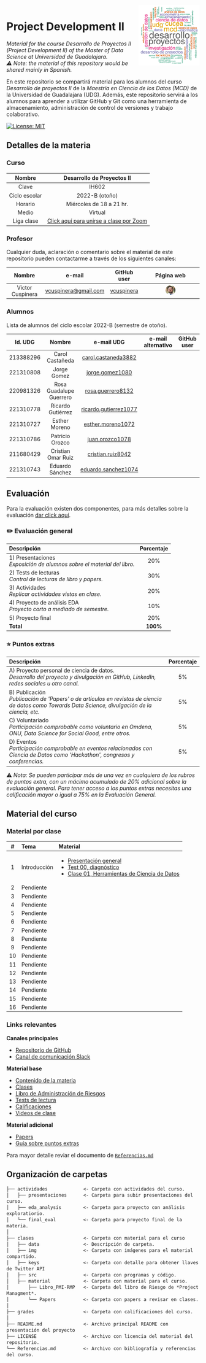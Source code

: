 <img src="clases/img/logo_slack.png" width="160" align = "right">

# Project Development II
_Material for the course Desarrollo de Proyectos II (Project Development II) of the Master of Data Science at Universidad de Guadalajara._  
_⚠️ Note: the material of this repository would be shared mainly in Spanish._

En este repositorio se compartirá material para los alumnos del curso _Desarrollo de proyectos II_ de la _Maestría en Ciencia de los Datos (MCD)_ de la Universidad de Guadalajara (UDG). Además, este repositorio servirá a los alumnos para aprender a utilizar GitHub y Git como una herramienta de almacenamiento, administración de control de versiones y trabajo colaborativo.

[![License:
MIT](https://img.shields.io/badge/License-MIT-yellow.svg)](https://opensource.org/licenses/MIT)

## Detalles de la materia

### Curso

|Nombre | Desarrollo de Proyectos II |
|:----:|:----:|
|Clave |IH602 | 
|Ciclo escolar |2022-B (otoño) | 
|Horario |Miércoles de 18 a 21 hr. | 
|Medio |Virtual | 
|Liga clase|[Click aquí para unirse a clase por Zoom](https://udg-mx.zoom.us/j/82510744015) |

### Profesor

Cualquier duda, aclaración o comentario sobre el material de este repositorio pueden contactarme a través de los siguientes canales:

|Nombre |e-mail |GitHub user| Página web |
|:----:|:----:|:-----:|:-----:|
|Victor Cuspinera | vcuspinera@gmail.com | [vcuspinera](https://github.com/vcuspinera) | [<img src="https://raw.githubusercontent.com/vcuspinera/Canada_response_covid/8d616c02dcdf9a0362a6f8ecb98471eae8f0e28b/img/logo_vcuspinera.png" width=20%/>](https://vcuspinera.github.io) |

### Alumnos
Lista de alumnos del ciclo escolar 2022-B (semestre de otoño).

|Id. UDG |Nombre |e-mail UDG |e-mail alternativo |GitHub user| 
|:----:|:----:|:----:|:-----:|:-----:|
|213388296 |Carol Castañeda | [carol.castaneda3882](mailto:carol.castaneda3882@alumnos.udg.mx) | | |
|221310808 |Jorge Gomez |[jorge.gomez1080](mailto:jorge.gomez1080@alumnos.udg.mx) | | |
|220981326 |Rosa Guadalupe Guerrero|[rosa.guerrero8132](mailto:rosa.guerrero8132@alumnos.udg.mx) | | |
|221310778 |Ricardo Gutiérrez |[ricardo.gutierrez1077](mailto:ricardo.gutierrez1077@alumnos.udg.mx) | | |
|221310727 |Esther Moreno|[esther.moreno1072](mailto:esther.moreno1072@alumnos.udg.mx) | | |
|221310786 |Patricio Orozco |[juan.orozco1078](mailto:juan.orozco1078@alumnos.udg.mx) | | |
|211680429 |Cristian Omar Ruiz |[cristian.ruiz8042](mailto:cristian.ruiz8042@alumnos.udg.mx) | | |
|221310743 |Eduardo Sánchez|[eduardo.sanchez1074](mailto:eduardo.sanchez1074@alumnos.udg.mx) | | |

## Evaluación
Para la evaluación existen dos componentes, para más detalles sobre la evaluación [dar click aquí](https://github.com/vcuspinera/UDG_MCD_Project_Dev_II/tree/main/grades).

### ✏️ Evaluación general
|Descripción| Porcentaje|
|:---|:---:|
|1) Presentaciones<br>*Exposición de alumnos sobre el material del libro.*| 20%|
|2) Tests de lecturas<br>*Control de lecturas de libro y papers.*| 30%|
|3) Actividades<br>*Replicar actividades vistas en clase.*| 20%|
|4) Proyecto de análisis EDA<br>*Proyecto corto a mediado de semestre.*| 10%|
|5) Proyecto final| 20%|
|**Total**| **100%**|


### ⭐️ Puntos extras
|Descripción| Porcentaje|
|:---|:---:|
|A) Proyecto personal de ciencia de datos. <br>*Desarrollo del proyecto y divulgación en GitHub, LinkedIn, redes sociales u otro canal.*| 5%|
|B) Publicación <br> *Publicación de 'Papers' o de artículos en revistas de ciencia de datos como Towards Data Science, divulgación de la ciencia, etc.*|5%|
|C) Voluntariado <br> *Participación comprobable como voluntario en Omdena, ONU, Data Science for Social Good, entre otros.*|5%|
|D) Eventos <br> *Participación comprobable en eventos relacionados con Ciencia de Datos como 'Hackathon', congresos y conferencias.*|5%|

⚠️ *Nota: Se pueden participar más de una vez en cualquiera de los rubros de puntos extra, con un mácimo acumulado de 20% adicional sobre la evaluación general. Para tener acceso a los puntos extras necesitas una calificación mayor o igual a 75% en la Evaluación General.*

## Material del curso

### Material por clase

|#| Tema | Material|
|:---:|:---|:---|
|1| Introducción| <ul><li>[Presentación general](https://github.com/vcuspinera/UDG_MCD_Project_Dev_II)</li><li>[Test 00, diagnóstico](https://forms.office.com/r/WxNxD6X9FY)</li><li>[Clase 01, Herramientas de Ciencia de Datos](https://github.com/vcuspinera/UDG_MCD_Project_Dev_II/blob/main/clases/01_Herramientas.md)</li></ul>|
|2| Pendiente | |
|3| Pendiente| |
|4| Pendiente| |
|5| Pendiente| |
|6| Pendiente| |
|7| Pendiente| |
|8| Pendiente| |
|9| Pendiente| |
|10| Pendiente| |
|11| Pendiente| |
|12| Pendiente| |
|13| Pendiente| |
|14| Pendiente| |
|15| Pendiente| |
|16| Pendiente| |

### Links relevantes
__Canales principales__
- [Repositorio de GitHub](https://github.com/vcuspinera/UDG_MCD_Project_Dev_II)
- [Canal de comunicación Slack](https://join.slack.com/t/udgmcddesarro-gtp5577/shared_invite/zt-1e860l5on-GbDbdNKRubeUDy~7HSP1Kw)

__Material base__
- [Contenido de la materia](https://github.com/vcuspinera/UDG_MCD_Project_Dev_II/blob/main/Contenido_materia_%20IH602.pdf)
- [Clases](https://github.com/vcuspinera/UDG_MCD_Project_Dev_II/tree/main/clases)
- [Libro de Administración de Riesgos](https://github.com/vcuspinera/UDG_MCD_Project_Dev_II/tree/main/clases/material/Libro_PMI-RMP)
- [Tests de lectura](https://github.com/vcuspinera/UDG_MCD_Project_Dev_II/blob/main/docs/Quizes.md)
- [Calificaciones](https://github.com/vcuspinera/UDG_MCD_Project_Dev_II/tree/main/grades)
- [Videos de clase](https://www.dropbox.com/sh/8vy3gby1wdiqsef/AADzSXfCOX06LRFjS7IWTfK5a?dl=0)

__Material adicional__
- [Papers](https://github.com/vcuspinera/UDG_MCD_Project_Dev_II/tree/main/clases/material/Papers)
- [Guía sobre puntos extras](https://github.com/vcuspinera/UDG_MCD_Project_Dev_II/blob/main/Puntos_extras.md)

Para mayor detalle reviar el documento de [`Referencias.md`](https://github.com/vcuspinera/UDG_MCD_Project_Dev_II/blob/main/Referencias.md)

## Organización de carpetas
    ├── actividades             <- Carpeta con actividades del curso.
    │   ├── presentaciones      <- Carpeta para subir presentaciones del curso.
    │   ├── eda_analysis        <- Carpeta para proyecto con análisis exploratiorio.
    │   └── final_eval          <- Carpeta para proyecto final de la materia.
    │
    ├── clases                  <- Carpeta con material para el curso
    │   ├── data                <- Descripción de carpeta.
    │   ├── img                 <- Carpeta con imágenes para el material compartido.  
    │   ├── keys                <- Carpeta con detalle para obtener llaves de Twitter API
    │   ├── src                 <- Carpeta con programas y código.
    │   ├── material            <- Carpeta con material para el curso.
    │       ├── Libro_PMI-RMP   <- Carpeta del libro de Riesgo de *Project Managment*.
    │       └── Papers          <- Carpeta con papers a revisar en clases.
    │
    ├── grades                  <- Carpeta con calificaciones del curso.
    │
    ├── README.md               <- Archivo principal README con presentación del proyecto
    ├── LICENSE                 <- Archivo con licencia del material del repositorio.
    └── Referencias.md          <- Archivo con bibliografía y referencias del curso.
